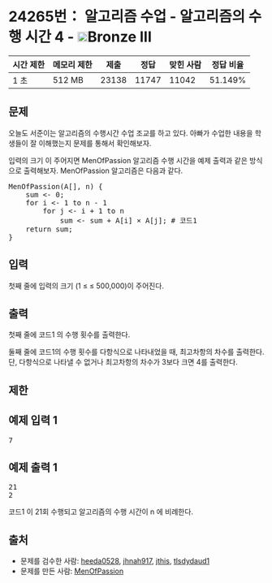 # 24265번： 알고리즘 수업 - 알고리즘의 수행 시간 4 - <img src="https://static.solved.ac/tier_small/3.svg" style="height:20px" />Bronze III


| 시간 제한 | 메모리 제한 | 제출 | 정답 | 맞힌 사람 | 정답 비율 |
| --- | --- | --- | --- | --- | --- |
| 1 초 | 512 MB | 23138 | 11747 | 11042 | 51.149% |


## 문제


오늘도 서준이는 알고리즘의 수행시간 수업 조교를 하고 있다. 아빠가 수업한 내용을 학생들이 잘 이해했는지 문제를 통해서 확인해보자.

입력의 크기 이 주어지면 MenOfPassion 알고리즘 수행 시간을 예제 출력과 같은 방식으로 출력해보자.
MenOfPassion 알고리즘은 다음과 같다.

<pre>MenOfPassion(A[], n) {
    sum &lt;- 0;
    for i &lt;- 1 to n - 1
        for j &lt;- i + 1 to n
            sum &lt;- sum + A[i] × A[j]; # 코드1
    return sum;
}</pre>



## 입력


첫째 줄에 입력의 크기 (1 ≤ ≤ 500,000)이 주어진다.



## 출력


첫째 줄에 코드1 의 수행 횟수를 출력한다.

둘째 줄에 코드1의 수행 횟수를 다항식으로 나타내었을 때, 최고차항의 차수를 출력한다. 단, 다항식으로 나타낼 수 없거나 최고차항의 차수가 3보다 크면 4를 출력한다.




## 제한




## 예제 입력 1


<pre>7
</pre>


## 예제 출력 1


<pre>21
2
</pre>


코드1 이 21회 수행되고 알고리즘의 수행 시간이 n
에 비례한다.







## 출처


- 문제를 검수한 사람: [heeda0528](/user/heeda0528), [jhnah917](/user/jhnah917), [jthis](/user/jthis), [tlsdydaud1](/user/tlsdydaud1)
- 문제를 만든 사람: [MenOfPassion](/user/MenOfPassion)




